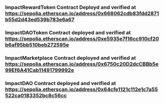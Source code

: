 ### ImpactRewardToken Contract Deployd and verified at https://sepolia.etherscan.io/address/0x668062cdb83fdd2871b55d2d43ed539b783e6a67


### ImpactDAOToken Contract deployed and verified at https://sepolia.etherscan.io/address/0xe5935e7f16cc910cf20b6af95bb510beb272595e

### ImpactMarketplace Contract deployed and verified at https://sepolia.etherscan.io/address/0x6750c20D2dcCBBb5e99Ef6A41Cab11491799992e

### ImpactDAO Contract deployed and verified at https://sepolia.etherscan.io/address/0x64cfe1121c112e1c7a55522ca0183352bc8c56cc